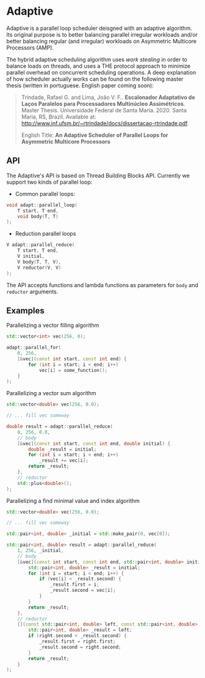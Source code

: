 # Adaptive

Adaptive is a parallel loop scheduler deisgned with an adaptive algorithm. Its original purpose is to better balancing parallel irregular workloads and/or better balancing regular (and irregular) workloads on Asymmetric Multicore Processors (AMP).

The hybrid adaptive scheduling algorithm uses _work stealing_ in order to balance loads on threads, and uses a THE protocol approach to minimize parallel overhead on concurrent scheduling operations. A deep explanation of how scheduler actually works can be found on the following master thesis (written in portuguese. English paper coming soon):

> Trindade, Rafael G. and Lima, João V. F.. **Escalonador Adaptativo de Laços Paralelos para Processadores Multinúcleo Assimétricos**. Master Thesis. Universidade Federal de Santa Maria. 2020. Santa Maria, RS, Brazil. Available at: http://www.inf.ufsm.br/~rtrindade/docs/dissertacao-rtrindade.pdf.
>
> English Title: **An Adaptive Scheduler of Parallel Loops for Asymmetric Multicore Processors**

## API

The Adaptive's API is based on Thread Building Blocks API. Currently we support two kinds of parallel loop:

* Common parallel loops:
```c++
void adapt::parallel_loop(
    T start, T end, 
    void body(T, T)
);
```
* Reduction parallel loops
```c++
V adapt::parallel_reduce(
    T start, T end, 
    V initial, 
    V body(T, T, V), 
    V reductor(V, V)
);
```

The API accepts functions and lambda functions as parameters for `body` and `reductor` arguments.

## Examples

Parallelizing a vector filling algorithm
```c++
std::vector<int> vec(256, 0);

adapt::parallel_for(
    0, 256,
    [&vec](const int start, const int end) {
        for (int i = start; i < end; i++)
            vec[i] = some_function();
    }
);
```

Parallelizing a vector sum algorithm
```c++
std::vector<double> vec(256, 0.0);

// ... fill vec someway

double result = adapt::parallel_reduce(
    0, 256, 0.0,
    // body
    [&vec](const int start, const int end, double initial) {
        double _result = initial;
        for (int i = start; i < end; i++)
            _result += vec[i];
        return _result;
    },
    // reductor
    std::plus<double>();
);
```

Parallelizing a find minimal value and index algorithm
```c++
std::vector<double> vec(256, 0.0);

// ... fill vec someway

std::pair<int, double> _initial = std::make_pair(0, vec[0]);

std::pair<int, double> result = adapt::parallel_reduce(
    1, 256, _initial,
    // body
    [&vec](const int start, const int end, std::pair<int, double> initial) {
        std::pair<int, double> _result = initial;
        for (int i = start; i < end; i++) {
            if (vec[i] < _result.second) {
                _result.first = i;
                _result.second = vec[i];
            }
        }
        return _result;
    },
    // reductor
    [](const std::pair<int, double> left, const std::pair<int, double> right) {
        std::pair<int, double> _result = left;
        if (right.second < _result.second) {
            _result.first = right.first;
            _result.second = right.second;
        }
        return _result;
    }
);
```
